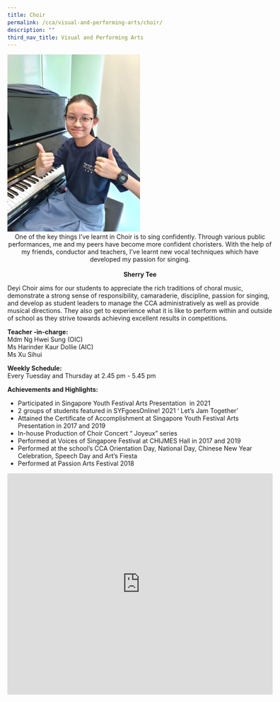 ```yaml
---
title: Choir
permalink: /cca/visual-and-performing-arts/choir/
description: ""
third_nav_title: Visual and Performing Arts
---
```

<div style="float: left">  
<img style="width:50%" src="/images/20220811_150650.jpg"> 

<center> One of the key things I've learnt in Choir is to sing confidently. Through various public performances, me and my peers have become more confident choristers. With the help of my friends, conductor and teachers, I've learnt new vocal techniques which have developed my passion for singing.
<br><br>
<strong> Sherry Tee </strong></center>
	
Deyi Choir aims for our students to appreciate the rich traditions of choral music, demonstrate a strong sense of responsibility, camaraderie, discipline, passion for singing, and develop as student leaders to manage the CCA administratively as well as provide musical directions. They also get to experience what it is like to perform within and outside of school as they strive towards achieving excellent results in competitions.
  
**Teacher -in-charge:** <br>
Mdm Ng Hwei Sung (OIC) <br>
Ms Harinder Kaur Dollie (AIC) <br>
Ms Xu Sihui  

**Weekly Schedule:** <br>
Every Tuesday and Thursday at 2.45 pm - 5.45 pm  
  
**Achievements and Highlights:**  
* Participated in Singapore Youth Festival Arts Presentation&nbsp; in 2021
* 2 groups of students featured in SYFgoesOnline! 2021 ‘ Let’s Jam Together’
* Attained the Certificate of Accomplishment at Singapore Youth Festival Arts Presentation in 2017 and 2019
* In-house Production of Choir Concert “ Joyeux” series
* Performed at Voices of Singapore Festival at CHIJMES Hall in 2017 and 2019
* Performed at the school’s CCA Orientation Day, National Day, Chinese New Year Celebration, Speech Day and Art’s Fiesta
* Performed at Passion Arts Festival 2018
	
<iframe allowfullscreen="true" height="500" width="600" frameborder="0" src="https://docs.google.com/presentation/d/e/2PACX-1vTIn2M3FJnUtfU4dAcur699S0lBwIj_SwcP5EDtZLGohKb-6iWa01idNZSG4MhhLDAbebBPLeOgHD0p/embed?start=false&amp;loop=true&amp;delayms=10000"></iframe></div>